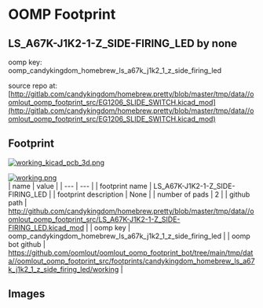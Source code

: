 # OOMP Footprint  
## LS_A67K-J1K2-1-Z_SIDE-FIRING_LED  by none  
  
oomp key: oomp_candykingdom_homebrew_ls_a67k_j1k2_1_z_side_firing_led  
  
source repo at: [http://gitlab.com/candykingdom/homebrew.pretty/blob/master/tmp/data//oomlout_oomp_footprint_src/‎EG1206‎_SLIDE_SWITCH.kicad_mod](http://gitlab.com/candykingdom/homebrew.pretty/blob/master/tmp/data//oomlout_oomp_footprint_src/‎EG1206‎_SLIDE_SWITCH.kicad_mod)  
## Footprint  
  
[![working_kicad_pcb_3d.png](working_kicad_pcb_3d_600.png)](working_kicad_pcb_3d.png)  
  
[![working.png](working_600.png)](working.png)  
| name | value | 
| --- | --- | 
| footprint name | LS_A67K-J1K2-1-Z_SIDE-FIRING_LED | 
| footprint description | None | 
| number of pads | 2 | 
| github path | http://github.com/candykingdom/homebrew.pretty/blob/master/tmp/data//oomlout_oomp_footprint_src/LS_A67K-J1K2-1-Z_SIDE-FIRING_LED.kicad_mod | 
| oomp key | oomp_candykingdom_homebrew_ls_a67k_j1k2_1_z_side_firing_led | 
| oomp bot github | https://github.com/oomlout/oomlout_oomp_footprint_bot/tree/main/tmp/data//oomlout_oomp_footprint_src/footprints/candykingdom_homebrew_ls_a67k_j1k2_1_z_side_firing_led/working | 
## Images  
